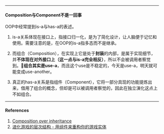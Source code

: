
---
#### Composition与Component不是一回事

OOP中经常提到is-a与has-a的表述。

1. is-a关系体现在接口上，指接口归一化，是为了简化设计，让人脑便于记忆和使用。需要注意的是，在OOP的is-a指多态而不是继承。

2. 而组合（Composition），在实现上它是处于**封装**的内部，是属于实现细节，并**不体现在对外接口上（这一点与is-a完全相反）**，所以不会被调用者察觉到。**组合其实是use-a**，而且这个use是不稳定的，今天是use-a，明天就可能变成use-another。

3. 真正的has-a关系是指组件（Component），它将一部分具现的功能提炼出来，借用了组合的概念，但却是可以被调用者察觉的，因此在独立演化这点上不如组合。

---
#### References

1. [Composition over inheritance](https://en.wikipedia.org/wiki/Composition_over_inheritance)
2. [进化游戏的层次结构 - 用组件来重构你的游戏实体](http://www.cnblogs.com/Henrya2/archive/2010/10/14/1851717.html)